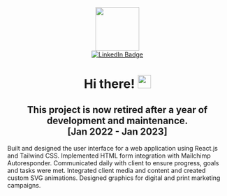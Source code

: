 <div id="header" align="center">
  <img src="https://media.giphy.com/media/M9gbBd9nbDrOTu1Mqx/giphy.gif" width="100"/>
</div>
<div id="badges" align="center">
  <a href="https://www.linkedin.com/in/christopher-force-dev/">
    <img src="https://img.shields.io/badge/LinkedIn-blue?style=for-the-badge&logo=linkedin&logoColor=white" alt="LinkedIn Badge"/>
  </a>
</div>
<h1 align="center">
  Hi there!
  <img src="https://media.giphy.com/media/hvRJCLFzcasrR4ia7z/giphy.gif" width="30"/>
</h1>
<h2 align="center">This project is now retired after a year of development and maintenance. <br/>[Jan 2022 - Jan 2023]</h2>
<div>
  <p>Built and designed the user interface for a web application using React.js and Tailwind CSS.
Implemented HTML form integration with Mailchimp Autoresponder. Communicated daily
with client to ensure progress, goals and tasks were met. Integrated client media and
content and created custom SVG animations. Designed graphics for digital and print
marketing campaigns.</p>
</div>
